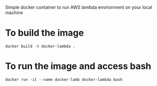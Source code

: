 Simple docker container to run AWS lambda environment on your local machine

# To build the image
`docker build -t docker-lambda .`

# To run the image and access bash
`docker run -it --name docker-lamb docker-lambda bash`
